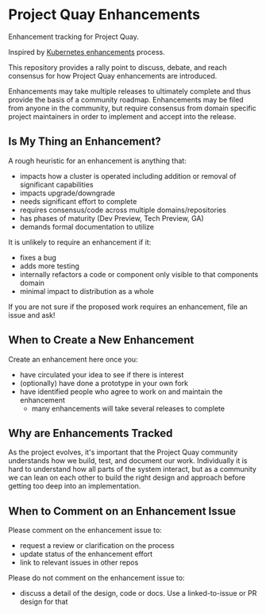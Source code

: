 # Project Quay Enhancements

Enhancement tracking for Project Quay.

Inspired by [Kubernetes enhancements](https://github.com/kubernetes/enhancements) process.

This repository provides a rally point to discuss, debate, and reach consensus for how Project Quay enhancements are introduced.

Enhancements may take multiple releases to ultimately complete and thus provide the basis of a community roadmap. Enhancements may be filed from anyone in the community, but require consensus from domain specific project maintainers in order to implement and accept into the release.

## Is My Thing an Enhancement?

A rough heuristic for an enhancement is anything that:

- impacts how a cluster is operated including addition or removal of significant
  capabilities
- impacts upgrade/downgrade 
- needs significant effort to complete
- requires consensus/code across multiple domains/repositories
- has phases of maturity (Dev Preview, Tech Preview, GA)
- demands formal documentation to utilize

It is unlikely to require an enhancement if it:

- fixes a bug
- adds more testing
- internally refactors a code or component only visible to that components
  domain
- minimal impact to distribution as a whole

If you are not sure if the proposed work requires an enhancement, file an issue
and ask!

## When to Create a New Enhancement

Create an enhancement here once you:

- have circulated your idea to see if there is interest
- (optionally) have done a prototype in your own fork
- have identified people who agree to work on and maintain the enhancement
  - many enhancements will take several releases to complete  

## Why are Enhancements Tracked

As the project evolves, it's important that the Project Quay community understands how we
build, test, and document our work.  Individually it is hard to understand how
all parts of the system interact, but as a community we can lean on each other
to build the right design and approach before getting too deep into an
implementation.

## When to Comment on an Enhancement Issue

Please comment on the enhancement issue to:
- request a review or clarification on the process
- update status of the enhancement effort
- link to relevant issues in other repos

Please do not comment on the enhancement issue to:
- discuss a detail of the design, code or docs. Use a linked-to-issue or PR
  design for that
